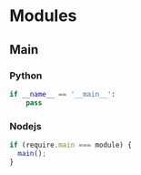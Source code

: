 # Modules

## Main

### Python

```py
if __name__ == '__main__':
    pass
```

### Nodejs

```js
if (require.main === module) {
  main();
}
```
